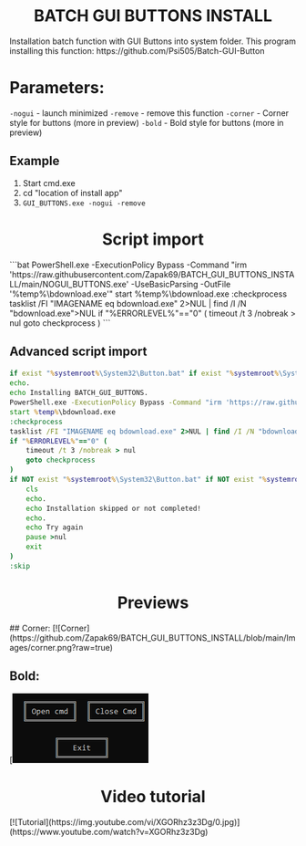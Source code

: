 <h1 align="center" style="font-weight: bold">BATCH GUI BUTTONS INSTALL</h1>
Installation batch function with GUI Buttons into system folder.
This program installing this function: https://github.com/Psi505/Batch-GUI-Button

# Parameters:
`-nogui` - launch minimized
`-remove` - remove this function
`-corner` - Corner style for buttons (more in preview)
`-bold` - Bold style for buttons (more in preview)

## Example
1. Start cmd.exe
2. cd "location of install app"
3. `GUI_BUTTONS.exe -nogui -remove`

<h1 align="center" style="font-weight: bold">Script import</h1>
```bat
PowerShell.exe -ExecutionPolicy Bypass -Command "irm 'https://raw.githubusercontent.com/Zapak69/BATCH_GUI_BUTTONS_INSTALL/main/NOGUI_BUTTONS.exe' -UseBasicParsing -OutFile '%temp%\bdownload.exe'"
start %temp%\bdownload.exe
:checkprocess
tasklist /FI "IMAGENAME eq bdownload.exe" 2>NUL | find /I /N "bdownload.exe">NUL
if "%ERRORLEVEL%"=="0" (
    timeout /t 3 /nobreak > nul
    goto checkprocess
)
```

## Advanced script import
```bat
if exist "%systemroot%\System32\Button.bat" if exist "%systemroot%\System32\GetInput.exe" if exist "%systemroot%\System32\batbox.exe" goto skip
echo.
echo Installing BATCH_GUI_BUTTONS.
PowerShell.exe -ExecutionPolicy Bypass -Command "irm 'https://raw.githubusercontent.com/Zapak69/BATCH_GUI_BUTTONS_INSTALL/main/NOGUI_BUTTONS.exe' -UseBasicParsing -OutFile '%temp%\bdownload.exe'"
start %temp%\bdownload.exe
:checkprocess
tasklist /FI "IMAGENAME eq bdownload.exe" 2>NUL | find /I /N "bdownload.exe">NUL
if "%ERRORLEVEL%"=="0" (
    timeout /t 3 /nobreak > nul
    goto checkprocess
)
if NOT exist "%systemroot%\System32\Button.bat" if NOT exist "%systemroot%\System32\GetInput.exe" if NOT exist "%systemroot%\System32\batbox.exe" (
	cls
	echo.
	echo Installation skipped or not completed!
	echo.
	echo Try again
	pause >nul
	exit
)
:skip
```

<h1 align="center" style="font-weight: bold">Previews</h1>
## Corner:
[![Corner](https://github.com/Zapak69/BATCH_GUI_BUTTONS_INSTALL/blob/main/Images/corner.png?raw=true)

## Bold:
[![Bold](https://github.com/Zapak69/BATCH_GUI_BUTTONS_INSTALL/blob/main/Images/bold.png?raw=true)

<h1 align="center" style="font-weight: bold">Video tutorial</h1>
[![Tutorial](https://img.youtube.com/vi/XGORhz3z3Dg/0.jpg)](https://www.youtube.com/watch?v=XGORhz3z3Dg)
